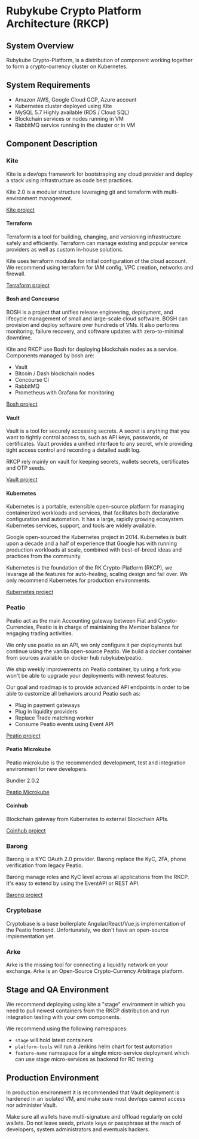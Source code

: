# Rubykube Crypto Platform Architecture (RKCP)

## System Overview

Rubykube Crypto-Platform, is a distribution of component working together to form
a crypto-currency cluster on Kubernetes.

## System Requirements

 * Amazon AWS, Google Cloud GCP, Azure account
 * Kubernetes cluster deployed using Kite
 * MySQL 5.7 Highly available (RDS / Cloud SQL)
 * Blockchain services or nodes running in VM
 * RabbitMQ service running in the cluster or in VM

## Component Description

### Kite

Kite is a dev/ops framework for bootstraping any cloud provider and deploy a stack
using infrastructure as code best practices.

Kite 2.0 is a modular structure leveraging git and terraform with multi-environment management.

[Kite project](https://github.com/rubykube/kite)

#### Terraform

Terraform is a tool for building, changing, and versioning infrastructure safely and efficiently. Terraform can manage existing and popular service providers as well as custom in-house solutions.

Kite uses terraform modules for initial configuration of the cloud account. We recommend using terraform for IAM config, VPC creation, networks and firewall.

[Terraform project](https://www.terraform.io/)

#### Bosh and Concourse

BOSH is a project that unifies release engineering, deployment, and lifecycle management of small and large-scale cloud software. BOSH can provision and deploy software over hundreds of VMs. It also performs monitoring, failure recovery, and software updates with zero-to-minimal downtime.

Kite and RKCP use Bosh for deploying blockchain nodes as a service.
Components managed by bosh are:
 * Vault
 * Bitcoin / Dash blockchain nodes
 * Concourse CI
 * RabbitMQ
 * Prometheus with Grafana for monitoring

[Bosh project](https://bosh.io/)

#### Vault

Vault is a tool for securely accessing secrets. A secret is anything that you want to tightly control access to, such as API keys, passwords, or certificates. Vault provides a unified interface to any secret, while providing tight access control and recording a detailed audit log.

RKCP rely mainly on vault for keeping secrets, wallets secrets, certificates and OTP seeds.

[Vault project](https://www.vaultproject.io/)

#### Kubernetes

Kubernetes is a portable, extensible open-source platform for managing containerized workloads and services, that facilitates both declarative configuration and automation. It has a large, rapidly growing ecosystem. Kubernetes services, support, and tools are widely available.

Google open-sourced the Kubernetes project in 2014. Kubernetes is built upon a decade and a half of experience that Google has with running production workloads at scale, combined with best-of-breed ideas and practices from the community.

Kubernetes is the foundation of the RK Crypto-Platform (RKCP), we levarage all the features for auto-healing, scaling design and fail over.
We only recommend Kubernetes for production environments.

[Kubernetes project](https://www.kubernetes.io)

### Peatio

Peatio act as the main Accounting gateway between Fiat and Crypto-Currencies, Peatio is in charge of maintaining the Member balance for engaging trading activities.

We only use peatio as an API, we only configure it per deployments but continue using the vanilla open-source Peatio.
We build a docker container from sources available on docker hub rubykube/peatio.

We ship weekly improvements on Peatio container, by using a fork you won't be able to upgrade your deployments with newest features.

Our goal and roadmap is to provide advanced API endpoints in order to be able to customize all behaviors around Peatio such as:
 * Plug in payment gateways
 * Plug in liquidity providers
 * Replace Trade matching worker
 * Consume Peatio events using Event API

[Peatio project](https://github.com/rubykube/peatio)

#### Peatio Microkube

Peatio microkube is the recommended development, test and integration environment for new developers.

Bundler 2.0.2

[Peatio Microkube](https://github.com/rubykube/microkube)


#### Coinhub

Blockchain gateway from Kubernetes to external Blockchain APIs.

[Coinhub project](https://github.com/rubykube/coinhub)

### Barong

Barong is a KYC OAuth 2.0 provider.
Barong replace the KyC, 2FA, phone verification from legacy Peatio.

Barong manage roles and KyC level across all applications from the RKCP.
It's easy to extend by using the EventAPI or REST API.

[Barong project](https://github.com/rubykube/barong)

### Cryptobase

Cryptobase is a base boilerplate Angular/React/Vue.js implementation of the Peatio frontend.
Unfortunately, we don't have an open-source implementation yet.

### Arke

Arke is the missing tool for connecting a liquidity network on your exchange.
Arke is an Open-Source Crypto-Currency Arbitrage platform.

## Stage and QA Environment

We recommend deploying using kite a "stage" environment in which you need to pull newest containers
from the RKCP distribution and run integration testing with your own components.

We recommend using the following namespaces:
 * `stage` will hold latest containers
 * `platform-tools` will run a Jenkins helm chart for test automation
 * `feature-name` namespace for a single micro-service deployment which can use stage micro-services as backend for RC testing

## Production Environment

In production environment it is recommended that Vault deployment is hardened in an isolated VM, and make sure most dev/ops cannot access nor administer Vault.

Make sure all wallets have multi-signature and offload regularly on cold wallets.
Do not leave seeds, private keys or passphrase at the reach of developers, system administrators and eventuals hackers.
